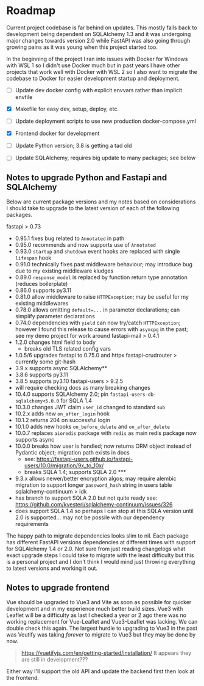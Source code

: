 # Roadmap

Current project codebase is far behind on updates.
This mostly falls back to development being dependent on SQLAlchemy 1.3 and it was undergoing major changes towards version 2.0 while FastAPI was also going through growing pains as it was young when this project started too.

In the beginning of the project I ran into issues with Docker for Windows with WSL 1 so I didn't use Docker much but in past years I have other projects that work well with Docker with WSL 2 so I also want to migrate the codebase to Docker for easier development startup and deployment.

- [ ] Update dev docker config with explicit envvars rather than implicit envfile
- [x] Makefile for easy dev, setup, deploy, etc.
- [ ] Update deployment scripts to use new production docker-compose.yml

- [x] Frontend docker for development
- [ ] Update Python version; 3.8 is getting a tad old
- [ ] Update SQLAlchemy, requires big update to many packages; see below

## Notes to upgrade Python and Fastapi and SQLAlchemy

Below are current package versions and my notes based on considerations I should take to upgrade to the latest version of each of the following packages.

fastapi > 0.73
 - 0.95.1 fixes bug related to `Annotated` in path
 - 0.95.0 recommends and now supports use of `Annotated`
 - 0.93.0 `startup` and `shutdown` event hooks are replaced with single `lifespan` hook
 - 0.91.0 technically fixes past middleware behaviour; may introduce bug due to my existing middleware kludges 
 - 0.89.0 `response_model` is replaced by function return type annotation (reduces boilerplate)
 - 0.86.0 supports py3.11
 - 0.81.0 allow middleware to raise `HTTPException`; may be useful for my existing middlewares
 - 0.78.0 allows omitting `default=...` in parameter declarations; can simplify parameter declarations
 - 0.74.0 dependencies with `yield` can now try/catch `HTTPException`; however I found this release to cause errors with `asyncpg` in the past; see my demo project for work around
fastapi-mail > 0.4.1
 - 1.2.0 changes html field to body
   - breaks old TLS related config vars
 - 1.0.5/6 upgrades fastapi to 0.75.0 and httpx
fastapi-crudrouter > currently some git-hash
 - 3.9.x supports async SQLAlchemy**
 - 3.8.6 supports py3.11
 - 3.8.5 supports py3.10
fastapi-users > 9.2.5
 - will require checking docs as many breaking changes
 - 10.4.0 supports SQLAlchemy 2.0; pin `fastapi-users-db-sqlalchemy<5.0.0` for SQLA 1.4
 - 10.3.0 changes JWT claim `user_id` changed to standard `sub`
 - 10.2.x adds new `on_after_login` hook
 - 10.1.2 returns 204 on successful login
 - 10.1.0 adds new hooks `on_before_delete` and `on_after_delete`
 - 10.0.7 replaces `aioredis` package with `redis` as main redis package now supports async
 - 10.0.0 breaks how user is handled; now returns ORM object instead of Pydantic object; migration path exists in docs
   - see: https://fastapi-users.github.io/fastapi-users/10.0/migration/9x_to_10x/
   - breaks SQLA 1.4; supports SQLA 2.0 ***
 - 9.3.x allows newer/better encryption algos; may require alembic migration to support longer `password_hash` string in users table
sqlalchemy-continuum > idk
 - has branch to support SQLA 2.0 but not quite ready see: https://github.com/kvesteri/sqlalchemy-continuum/issues/326
 - does support SQLA 1.4 so perhaps I can stop at this SQLA version until 2.0 is supported... may not be possile with our dependency requirements

The happy path to migrate dependencies looks slim to nil. Each package has different FastAPI versions dependencies at different times with support for SQLAlchemy 1.4 or 2.0.
Not sure from just reading changelogs what exact upgrade steps I could take to migrate with the least difficulty but this is a personal project and I don't think I would mind just throwing everything to latest versions and working it out.

## Notes to upgrade frontend

Vue should be upgraded to Vue3 and Vite as soon as possible for quicker development and in my experience much better build sizes.
Vue3 with Leaflet will be a difficulty as last I checked a year or 2 ago there was no working replacement for Vue-Leaflet and Vue3-Leaflet was lacking.
We can double check this again.
The largest hurdle to upgrading to Vue3 in the past was Veutify was taking *forever* to migrate to Vue3 but they may be done by now.

> https://vuetifyjs.com/en/getting-started/installation/
> It appears they are still in development???

Either way I'll support the old API and update the backend first then look at the frontend.